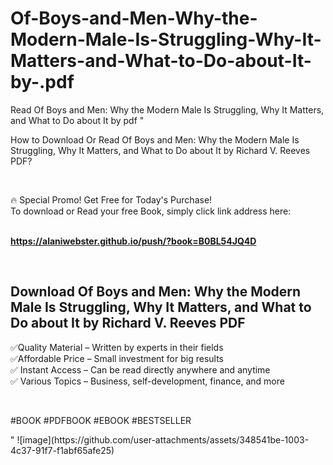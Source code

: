 # Of-Boys-and-Men-Why-the-Modern-Male-Is-Struggling-Why-It-Matters-and-What-to-Do-about-It-by-.pdf
Read Of Boys and Men: Why the Modern Male Is Struggling, Why It Matters, and What to Do about It by  pdf
"<p>How to Download Or Read Of Boys and Men: Why the Modern Male Is Struggling, Why It Matters, and What to Do about It by Richard V. Reeves PDF?</p>
<p>&nbsp;</p>
<p>&#128293;  Special Promo! Get Free for Today's Purchase!<br />To download or Read your free Book, simply click link address here:&nbsp;<br />&nbsp;</p>
<p><a href=""https://alaniwebster.github.io/push/?book=B0BL54JQ4D""><strong>https://alaniwebster.github.io/push/?book=B0BL54JQ4D</strong></a></p>
<p>&nbsp;</p>
<h2>Download Of Boys and Men: Why the Modern Male Is Struggling, Why It Matters, and What to Do about It by Richard V. Reeves PDF</h2>
<p>&#x2705;Quality Material &ndash; Written by experts in their fields<br />&#x2705;Affordable Price &ndash; Small investment for big results<br />&#x2705; Instant Access &ndash; Can be read directly anywhere and anytime<br />&#x2705; Various Topics &ndash; Business, self-development, finance, and more</p>
<p>&nbsp;</p>
<p>#BOOK #PDFBOOK #EBOOK #BESTSELLER</p>
"
![image](https://github.com/user-attachments/assets/348541be-1003-4c37-91f7-f1abf65afe25)
